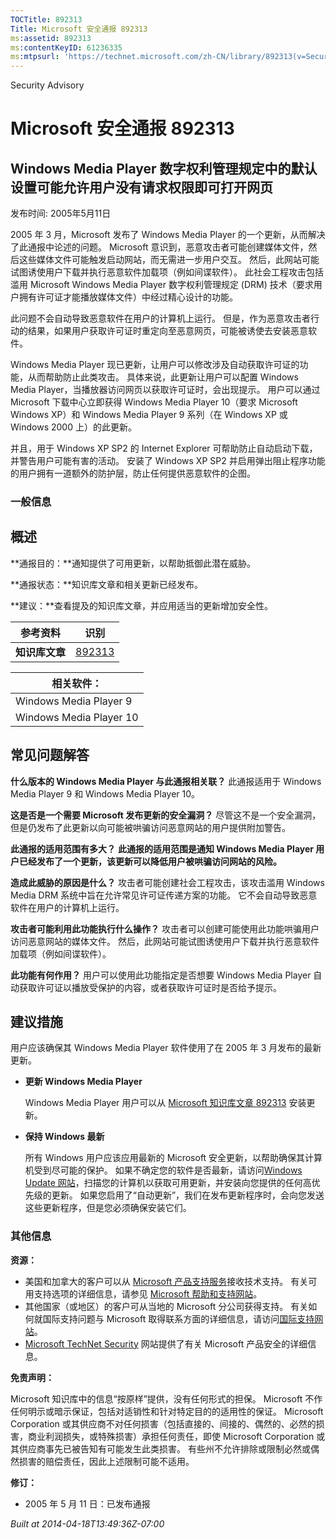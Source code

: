 ```yaml
---
TOCTitle: 892313
Title: Microsoft 安全通报 892313
ms:assetid: 892313
ms:contentKeyID: 61236335
ms:mtpsurl: 'https://technet.microsoft.com/zh-CN/library/892313(v=Security.10)'
---
```


Security Advisory

Microsoft 安全通报 892313
=========================

Windows Media Player 数字权利管理规定中的默认设置可能允许用户没有请求权限即可打开网页
-------------------------------------------------------------------------------------

发布时间: 2005年5月11日

2005 年 3 月，Microsoft 发布了 Windows Media Player 的一个更新，从而解决了此通报中论述的问题。 Microsoft 意识到，恶意攻击者可能创建媒体文件，然后这些媒体文件可能触发启动网站，而无需进一步用户交互。 然后，此网站可能试图诱使用户下载并执行恶意软件加载项（例如间谍软件）。 此社会工程攻击包括滥用 Microsoft Windows Media Player 数字权利管理规定 (DRM) 技术（要求用户拥有许可证才能播放媒体文件）中经过精心设计的功能。

此问题不会自动导致恶意软件在用户的计算机上运行。 但是，作为恶意攻击者行动的结果，如果用户获取许可证时重定向至恶意网页，可能被诱使去安装恶意软件。

Windows Media Player 现已更新，让用户可以修改涉及自动获取许可证的功能，从而帮助防止此类攻击。 具体来说，此更新让用户可以配置 Windows Media Player，当播放器访问网页以获取许可证时，会出现提示。 用户可以通过 Microsoft 下载中心立即获得 Windows Media Player 10（要求 Microsoft Windows XP）和 Windows Media Player 9 系列（在 Windows XP 或 Windows 2000 上）的此更新。

并且，用于 Windows XP SP2 的 Internet Explorer 可帮助防止自动启动下载，并警告用户可能有害的活动。 安装了 Windows XP SP2 并启用弹出阻止程序功能的用户拥有一道额外的防护层，防止任何提供恶意软件的企图。

### 一般信息

概述
----

<span></span>
**通报目的：**通知提供了可用更新，以帮助抵御此潜在威胁。

**通报状态：**知识库文章和相关更新已经发布。

**建议：**查看提及的知识库文章，并应用适当的更新增加安全性。

| 参考资料       | 识别                                             |
|----------------|--------------------------------------------------|
| **知识库文章** | [892313](http://support.microsoft.com/kb/892313) |

| 相关软件：              |
|-------------------------|
| Windows Media Player 9  |
| Windows Media Player 10 |

常见问题解答
------------

<span></span>
**什么版本的 Windows Media Player 与此通报相关联？**
此通报适用于 Windows Media Player 9 和 Windows Media Player 10。

**这是否是一个需要 Microsoft 发布更新的安全漏洞？**
尽管这不是一个安全漏洞，但是仍发布了此更新以向可能被哄骗访问恶意网站的用户提供附加警告。

**此通报的适用范围有多大？**
**此通报的适用范围是通知 Windows Media Player 用户已经发布了一个更新，该更新可以降低用户被哄骗访问网站的风险。**

**造成此威胁的原因是什么？**
攻击者可能创建社会工程攻击，该攻击滥用 Windows Media DRM 系统中旨在允许常见许可证传递方案的功能。 它不会自动导致恶意软件在用户的计算机上运行。

**攻击者可能利用此功能执行什么操作？**
攻击者可以创建可能使用此功能哄骗用户访问恶意网站的媒体文件。 然后，此网站可能试图诱使用户下载并执行恶意软件加载项（例如间谍软件）。

**此功能有何作用？**
用户可以使用此功能指定是否想要 Windows Media Player 自动获取许可证以播放受保护的内容，或者获取许可证时是否给予提示。

建议措施
--------

<span></span>
用户应该确保其 Windows Media Player 软件使用了在 2005 年 3 月发布的最新更新。

-   **更新 Windows Media Player**

    Windows Media Player 用户可以从 [Microsoft 知识库文章 892313](http://support.microsoft.com/kb/892313) 安装更新。

-   **保持 Windows 最新**

    所有 Windows 用户应该应用最新的 Microsoft 安全更新，以帮助确保其计算机受到尽可能的保护。 如果不确定您的软件是否最新，请访问[Windows Update 网站](http://windowsupdate.microsoft.com/)，扫描您的计算机以获取可用更新，并安装向您提供的任何高优先级的更新。 如果您启用了“自动更新”，我们在发布更新程序时，会向您发送这些更新程序，但是您必须确保安装它们。

### 其他信息

**资源：**

-   美国和加拿大的客户可以从 [Microsoft 产品支持服务](http://go.microsoft.com/fwlink/?linkid=21131)接收技术支持。 有关可用支持选项的详细信息，请参见 [Microsoft 帮助和支持网站](http://support.microsoft.com)。
-   其他国家（或地区）的客户可从当地的 Microsoft 分公司获得支持。 有关如何就国际支持问题与 Microsoft 取得联系方面的详细信息，请访问[国际支持网站](http://go.microsoft.com/fwlink/?linkid=21155)。
-   [Microsoft TechNet Security](http://go.microsoft.com/fwlink/?linkid=21132) 网站提供了有关 Microsoft 产品安全的详细信息。

**免责声明：**

Microsoft 知识库中的信息“按原样”提供，没有任何形式的担保。 Microsoft 不作任何明示或暗示保证，包括对适销性和针对特定目的的适用性的保证。 Microsoft Corporation 或其供应商不对任何损害（包括直接的、间接的、偶然的、必然的损害，商业利润损失，或特殊损害）承担任何责任，即使 Microsoft Corporation 或其供应商事先已被告知有可能发生此类损害。 有些州不允许排除或限制必然或偶然损害的赔偿责任，因此上述限制可能不适用。

**修订：**

-   2005 年 5 月 11 日：已发布通报

*Built at 2014-04-18T13:49:36Z-07:00*
